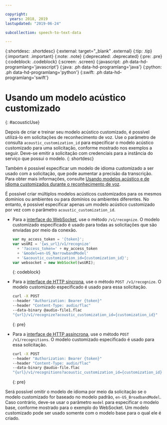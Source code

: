 ```yaml
---

copyright:
  years: 2018, 2019
lastupdated: "2019-06-24"

subcollection: speech-to-text-data

---
```


{:shortdesc: .shortdesc}
{:external: target="_blank" .external}
{:tip: .tip}
{:important: .important}
{:note: .note}
{:deprecated: .deprecated}
{:pre: .pre}
{:codeblock: .codeblock}
{:screen: .screen}
{:javascript: .ph data-hd-programlang='javascript'}
{:java: .ph data-hd-programlang='java'}
{:python: .ph data-hd-programlang='python'}
{:swift: .ph data-hd-programlang='swift'}

# Usando um modelo acústico customizado
{: #acousticUse}

Depois de criar e treinar seu modelo acústico customizado, é possível utilizá-lo em solicitações de reconhecimento de voz. Use o parâmetro de consulta `acoustic_customization_id` para especificar o modelo acústico customizado para uma solicitação, conforme mostrado nos exemplos a seguir. Deve-se emitir a solicitação com credenciais para a instância do serviço que possui o modelo.
{: shortdesc}

Também é possível especificar um modelo de idioma customizado a ser usado com a solicitação, que pode aumentar a precisão da transcrição. Para obter mais informações, consulte [Usando modelos acústico e de idioma customizados durante o reconhecimento de voz](/docs/services/speech-to-text-data?topic=speech-to-text-data-useBoth#useBothRecognize).

É possível criar múltiplos modelos acústicos customizados para os mesmos domínios ou ambientes ou para domínios ou ambientes diferentes. No entanto, é possível especificar apenas um modelo acústico customizado por vez com o parâmetro `acoustic_customization_id`.

-   Para a [interface do WebSocket](/docs/services/speech-to-text-data?topic=speech-to-text-data-websockets), use o método `/v1/recognize`. O modelo customizado especificado é usado para todas as solicitações que são enviadas por meio da conexão.

    ```javascript
    var my_access_token = '{token}';
    var wsURI = '{ws_url}/v1/recognize'
      + '?access_token=' + my_access_token
      + '&model=en-US_NarrowbandModel'
      + '&acoustic_customization_id={customization_id}';
    var websocket = new WebSocket(wsURI);
    ```
    {: codeblock}

-   Para a [interface de HTTP síncrona](/docs/services/speech-to-text-data?topic=speech-to-text-data-http), use o método `POST /v1/recognize`. O modelo customizado especificado é usado para essa solicitação.

    ```bash
    curl -X POST
    --header "Authorization: Bearer {token}"
    --header "Content-Type: audio/flac"
    --data-binary @audio-file1.flac
    "{url}/v1/recognize?acoustic_customization_id={customization_id}"
    ```
    {: pre}

-   Para a [interface de HTTP assíncrona](/docs/services/speech-to-text-data?topic=speech-to-text-data-async), use o método `POST /v1/recognitions`. O modelo customizado especificado é usado para essa solicitação.

    ```bash
    curl -X POST
    --header "Authorization: Bearer {token}"
    --header "Content-Type: audio/flac"
    --data-binary @audio-file.flac
    "{url}/v1/recognitions?acoustic_customization_id={customization_id}"
    ```
    {: pre}

Será possível omitir o modelo de idioma por meio da solicitação se o modelo customizado for baseado no modelo padrão, `en-US_BroadbandModel`. Caso contrário, deve-se usar o parâmetro `model` para especificar o modelo base, conforme mostrado para o exemplo do WebSocket. Um modelo customizado pode ser usado somente com o modelo base para o qual ele é criado.
